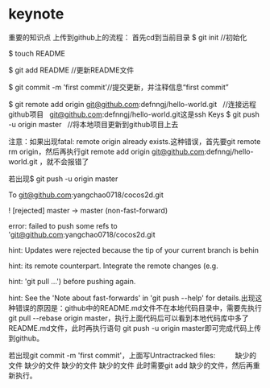 # keynote
重要的知识点
上传到github上的流程：
首先cd到当前目录
$ git init    //初始化

$ touch README

$ git add README   //更新README文件

$ git commit -m 'first commit'//提交更新，并注释信息“first commit”

$ git remote add origin git@github.com:defnngj/hello-world.git   //连接远程github项目   git@github.com:defnngj/hello-world.git这是ssh Keys
$ git push -u origin master   //将本地项目更新到github项目上去



注意：如果出现fatal: remote origin already exists.这种错误，首先要git remote rm origin，然后再执行git remote add origin git@github.com:defnngj/hello-world.git ，就不会报错了




若出现$ git push -u origin master

To git@github.com:yangchao0718/cocos2d.git

 ! [rejected]        master -> master (non-fast-forward)

error: failed to push some refs to 'git@github.com:yangchao0718/cocos2d.git

hint: Updates were rejected because the tip of your current branch is behin

hint: its remote counterpart. Integrate the remote changes (e.g.

hint: 'git pull ...') before pushing again.

hint: See the 'Note about fast-forwards' in 'git push --help' for details.出现这种错误的原因是：github中的README.md文件不在本地代码目录中，需要先执行git pull --rebase origin master，执行上面代码后可以看到本地代码库中多了README.md文件，此时再执行语句 git push -u origin master即可完成代码上传到github。

若出现git commit -m 'first commit'，上面写Untractracked files:
          缺少的文件
          缺少的文件
          缺少的文件
          缺少的文件
此时需要git add 缺少的文件，然后再重新执行。

